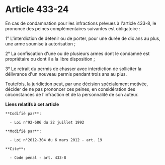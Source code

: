 # Article 433-24

En cas de condamnation pour les infractions prévues à l'article 433-8, le prononcé des peines complémentaires suivantes est
obligatoire : 

1° L'interdiction de détenir ou de porter, pour une durée de dix ans au plus, une arme soumise à autorisation ; 

2° La confiscation d'une ou de plusieurs armes dont le condamné est propriétaire ou dont il a la libre disposition ; 

3° Le retrait du permis de chasser avec interdiction de solliciter la délivrance d'un nouveau permis pendant trois ans au
plus. 

Toutefois, la juridiction peut, par une décision spécialement motivée, décider de ne pas prononcer ces peines, en
considération des circonstances de l'infraction et de la personnalité de son auteur.

**Liens relatifs à cet article**

	**Codifié par**:

	  - Loi n°92-686 du 22 juillet 1992

	**Modifié par**:

	  - Loi n°2012-304 du 6 mars 2012 - art. 19

	**Cite**:

	  - Code pénal - art. 433-8
